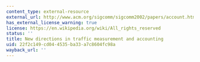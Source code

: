 ```yaml
---
content_type: external-resource
external_url: http://www.acm.org/sigcomm/sigcomm2002/papers/account.html
has_external_license_warning: true
license: https://en.wikipedia.org/wiki/All_rights_reserved
status: ''
title: New directions in traffic measurement and accounting
uid: 22f2c149-cd04-4535-ba33-a7c8604fc98a
wayback_url: ''
---
```

